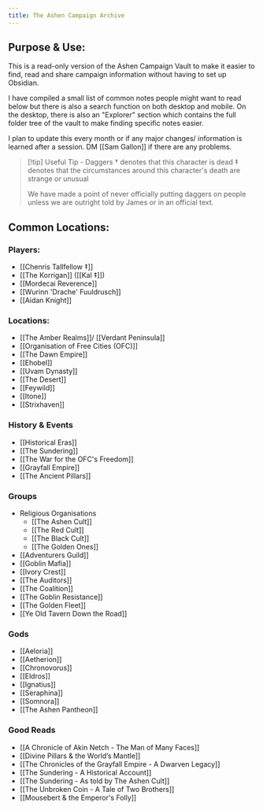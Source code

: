```yaml
---
title: The Ashen Campaign Archive
---
```

## Purpose & Use:
This is a read-only version of the Ashen Campaign Vault to make it easier to find, read and share campaign information without having to set up Obsidian.

I have compiled a small list of common notes people might want to read below but there is also a search function on both desktop and mobile. On the desktop, there is also an "Explorer" section which contains the full folder tree of the vault to make finding specific notes easier. 

I plan to update this every month or if any major changes/ information is learned after a session. DM [[Sam Gallon]] if there are any problems.


> [!tip] Useful Tip - Daggers
> † denotes that this character is dead
> ‡ denotes that the circumstances around this character's death are strange or unusual
> 
> We have made a point of never officially putting daggers on people unless we are outright told by James or in an official text. 
## Common Locations:
### Players:
- [[Chenris Tallfellow ‡]] 
- [[The Korrigan]] ([[Kal ‡]])
- [[Mordecai Reverence]]
- [[Wurinn 'Drache' Fuuldrusch]]
- [[Aidan Knight]]
### Locations:
- [[The Amber Realms]]/ [[Verdant Peninsula]]
- [[Organisation of Free Cities (OFC)]]
- [[The Dawn Empire]]
- [[Ehobel]]
- [[Uvam Dynasty]]
- [[The Desert]]
- [[Feywild]]
- [[Itone]]
- [[Strixhaven]]
### History & Events
- [[Historical Eras]]
- [[The Sundering]]
- [[The War for the OFC's Freedom]]
- [[Grayfall Empire]]
- [[The Ancient Pillars]]
### Groups
- Religious Organisations
	- [[The Ashen Cult]]
	- [[The Red Cult]]
	- [[The Black Cult]]
	- [[The Golden Ones]]
- [[Adventurers Guild]]
- [[Goblin Mafia]]
- [[Ivory Crest]]
- [[The Auditors]]
- [[The Coalition]]
- [[The Goblin Resistance]]
- [[The Golden Fleet]]
- [[Ye Old Tavern Down the Road]]
### Gods
- [[Aeloria]]
- [[Aetherion]]
- [[Chronovorus]]
- [[Eldros]]
- [[Ignatius]]
- [[Seraphina]]
- [[Somnora]]
- [[The Ashen Pantheon]]
### Good Reads
- [[A Chronicle of Akin Netch - The Man of Many Faces]]
- [[Divine Pillars & the World’s Mantle]]
- [[The Chronicles of the Grayfall Empire - A Dwarven Legacy]]
- [[The Sundering - A Historical Account]]
- [[The Sundering - As told by The Ashen Cult]]
- [[The Unbroken Coin - A Tale of Two Brothers]]
- [[Mousebert & the Emperor's Folly]]
